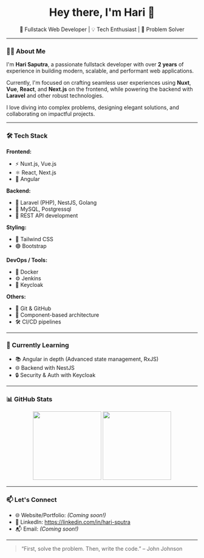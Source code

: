 <h1 align="center">Hey there, I'm Hari 👋</h1>

<p align="center">
  🔧 Fullstack Web Developer | 💡 Tech Enthusiast | 🎯 Problem Solver
</p>

---

### 👨‍💻 About Me

I'm **Hari Saputra**, a passionate fullstack developer with over **2 years** of experience in building modern, scalable, and performant web applications.

Currently, I'm focused on crafting seamless user experiences using **Nuxt**, **Vue**, **React**, and **Next.js** on the frontend, while powering the backend with **Laravel** and other robust technologies.

I love diving into complex problems, designing elegant solutions, and collaborating on impactful projects.

---

### 🛠️ Tech Stack

**Frontend:**
- ⚡ Nuxt.js, Vue.js
- ⚛️ React, Next.js
- 🔴 Angular

**Backend:**
- 🚀 Laravel (PHP), NestJS, Golang
- 🐘 MySQL, Postgressql
- 🔧 REST API development

**Styling:**
- 🎨 Tailwind CSS
- 🟣 Bootstrap

**DevOps / Tools:**
- 🐳 Docker
- ⚙️ Jenkins
- 🔐 Keycloak

**Others:**
- 💬 Git & GitHub
- 🧩 Component-based architecture
- 🛠️ CI/CD pipelines

---

### 🚀 Currently Learning

- 📚 Angular in depth (Advanced state management, RxJS)
- 🌐 Backend with NestJS
- 🔒 Security & Auth with Keycloak

---

### 📊 GitHub Stats

<p align="center">
  <img src="https://github-readme-stats.vercel.app/api?username=hari-sputra&show_icons=true&theme=tokyonight" height="180" />
  <img src="https://github-readme-streak-stats.herokuapp.com?user=hari-sputra&theme=tokyonight&hide_border=false" height="180"/>
</p>

---

### 📫 Let's Connect

- 🌐 Website/Portfolio: *(Coming soon!)*
- 💼 LinkedIn: https://linkedin.com/in/hari-sputra
- 📬 Email: *(Coming soon!)*

---

> “First, solve the problem. Then, write the code.” – John Johnson
